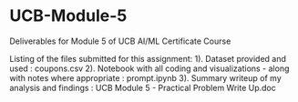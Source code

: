 # UCB-Module-5
Deliverables for Module 5 of UCB AI/ML Certificate Course

Listing of the files submitted for this assignment:
1).  Dataset provided and used :  coupons.csv
2).  Notebook with all coding and visualizations - along with notes where appropriate : prompt.ipynb
3).  Summary writeup of my analysis and findings : UCB Module 5 - Practical Problem Write Up.doc
